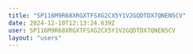 ```yaml
---
title: "SP116M9R68XRGXTFSXG2CX5Y1V2GQDTDX7QNEN5CV"
date: 2024-12-10T12:13:24.639Z
user: SP116M9R68XRGXTFSXG2CX5Y1V2GQDTDX7QNEN5CV
layout: "users"
---
```

    